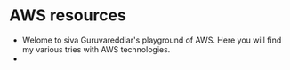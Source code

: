 # AWS resources
   - Welome to siva Guruvareddiar's playground of AWS. Here you will find my various tries with AWS technologies.
   - 

